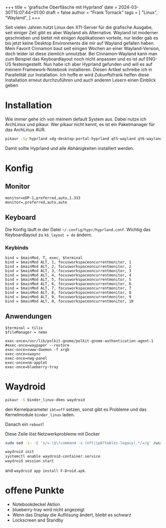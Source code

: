 +++
title = 'grafische Oberfläsche mit Hyprland'
date = 2024-03-30T15:07:44+01:00
draft = false
author = "Frank Tornack"
tags = [
    "Linux",
    "Wayland",
]
+++

Seit vielen Jahren nutzt Linux den X11-Server für die grafische Ausgabe, seit einiger Zeit gibt es aber Wayland als Alternative.
Wayland ist moderner geschrieben und bietet mit einigen Applikationen vorteile, nur leider gab es bis jetzt keine Desktop Environments die mir auf Wayland gefallen haben. Mein Favorit Cinnamon baut seit einigen Wochen an einer Wayland-Version, doch leider ist diese ziemlich unnutzbar. Bei Cinnamon-Wayland kann man zum Beispiel das Keyboardlayout noch nicht anpassen und es ist auf ENG-US festeingestellt. Nun habe ich aber Hyprland gefunden und will es auf meinem Framework-Notebook installieren. Diesen Artikel schreibe ich in Parallelität zur Installation. Ich hoffe er wird Zukunftsfrank helfen diese Installation erneut durchzuführen und auch anderen Lesern einen Einblick geben

# Installation
Wie immer gehe ich von meinem default System aus. Dabei nutze ich ArchLinux und pikaur. Wer pikaur nicht kennt, es ist ein Paketmanager für das ArchLinux AUR.
```bash
pikaur -Sy hyprland xdg-desktop-portal-hyprland qt5-wayland qt6-wayland swaync nwg-panel nwg-menu nwg-shell-config swww
```
Damit sollte Hyprland und alle Abhänigkeiten installiert werden.

# Konfig
## Monitor
```
monitor=eDP-1,preferred,auto,1.333
monitor=,preferred,auto,auto
```
## Keyboard
Die Konfig läuft in der Datei `~/.config/hypr/hyprland.conf`.
Wichtig das Keyboardlayout zu `kb_layout = de` ändern.

### Keybinds
```
bind = $mainMod, T, exec, $terminal
bind = $mainMod ALT, 1, focusworkspaceoncurrentmonitor, 1
bind = $mainMod ALT, 2, focusworkspaceoncurrentmonitor, 2
bind = $mainMod ALT, 3, focusworkspaceoncurrentmonitor, 3
bind = $mainMod ALT, 4, focusworkspaceoncurrentmonitor, 4
bind = $mainMod ALT, 5, focusworkspaceoncurrentmonitor, 5
bind = $mainMod ALT, 6, focusworkspaceoncurrentmonitor, 6
bind = $mainMod ALT, 7, focusworkspaceoncurrentmonitor, 7
bind = $mainMod ALT, 8, focusworkspaceoncurrentmonitor, 8
bind = $mainMod ALT, 9, focusworkspaceoncurrentmonitor, 9
bind = $mainMod ALT, 0, focusworkspaceoncurrentmonitor, 10
```

## Anwendungen
```
$terminal = tilix
$fileManager = nemo
```

```
exec-once=/usr/lib/polkit-gnome/polkit-gnome-authentication-agent-1
#exec-once=waypaper --restore
exec-once=swww-daemon -f xrgb
exec-once=swaync
exec-once=nwg-panel
exec-once=nm-applet
exec-once=blueberry-tray
```

# Waydroid
```bash
pikaur -S binder_linux-dkms waydroid
```
den Kernelparameter `ibt=off` setzen, sonst gibt es Probleme und das Kernelmodule `binder_linux` laden.

Danach ein `reboot`!

Diese Zeile löst Netzwerkprobleme mit Docker
```bash
sudo sed -i~ -E 's/=.\$\(command -v (nft|ip6?tables-legacy).*/=/g' /usr/lib/waydroid/data/scripts/waydroid-net.sh
```

```bash
waydroid init
systemctl enable waydroid-container.service
waydroid session start
```
and `waydroid app install F-Droid.apk`.

# offene Punkte
- Notebookdeckel Aktion
- blueberry-tray wird nicht angezeigt
- Wenn das Display die Auflösung ändert, bleibt es schwarz
- Lockscreen and Standby